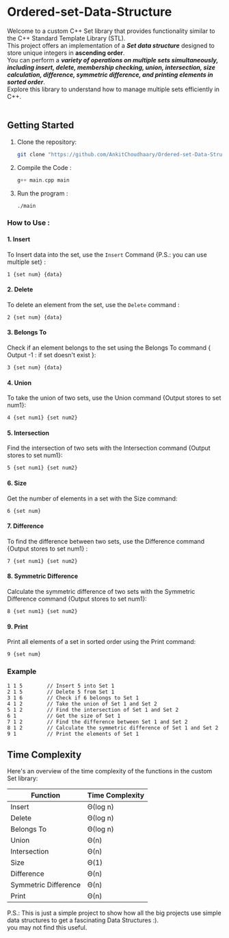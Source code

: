 # Ordered-set-Data-Structure
Welcome to a custom C++ Set library that provides functionality similar to the C++ Standard Template Library (STL).<br/>
This project offers an implementation of a   ***Set data structure***   designed to store unique integers in **ascending order**. <br/>You can perform a ***variety of operations on multiple sets simultaneously, including insert, delete, membership checking, union, intersection, size calculation, difference, symmetric difference, and printing elements in sorted order***.<br/> 
Explore this library to understand how to manage multiple sets efficiently in C++.
<br/>
<br/>
## Getting Started
1. Clone the repository:
   ```bash
   git clone "https://github.com/AnkitChoudhaary/Ordered-set-Data-Structure/tree/main"
   ```
2. Compile the Code :
     ```c++
     g++ main.cpp main
     ```
3. Run the program :
     ```
     ./main
     ```

### How to Use :
#### 1. Insert 
  To Insert data into the set, use the `Insert` Command {P.S.: you can use multiple set} :
  ```
1 {set num} {data}
```
#### 2. Delete
  To delete an element from the set, use the `Delete` command :
  ```
2 {set num} {data}
```
#### 3. Belongs To 
  Check if an element belongs to the set using the Belongs To command { Output -1 : if set doesn't exist }:
  ```
3 {set num} {data}
```
#### 4. Union 
 To take the union of two sets, use the Union command {Output stores to set num1}:
  ```
4 {set num1} {set num2}
```
#### 5. Intersection
 Find the intersection of two sets with the Intersection command {Output stores to set num1}:
  ```
5 {set num1} {set num2}
```
#### 6. Size
Get the number of elements in a set with the Size command:
  ```
6 {set num}
```
#### 7. Difference 
To find the difference between two sets, use the Difference command {Output stores to set num1} :
```
7 {set num1} {set num2}
```
#### 8. Symmetric Difference 
 Calculate the symmetric difference of two sets with the Symmetric Difference command {Output stores to set num1}:
  ```
8 {set num1} {set num2}
```
#### 9. Print 
Print all elements of a set in sorted order using the Print command:
  ```
9 {set num}
```

### Example 
```
1 1 5        // Insert 5 into Set 1
2 1 5        // Delete 5 from Set 1
3 1 6        // Check if 6 belongs to Set 1
4 1 2        // Take the union of Set 1 and Set 2
5 1 2        // Find the intersection of Set 1 and Set 2
6 1          // Get the size of Set 1
7 1 2        // Find the difference between Set 1 and Set 2
8 1 2        // Calculate the symmetric difference of Set 1 and Set 2
9 1          // Print the elements of Set 1

```
## Time Complexity

Here's an overview of the time complexity of the functions in the custom Set library:

| Function              | Time Complexity |
|-----------------------|-----------------|
| Insert                | Θ(log n)        |
| Delete                | Θ(log n)        |
| Belongs To            | Θ(log n)        |
| Union                 | Θ(n)            |
| Intersection          | Θ(n)            |
| Size                  | Θ(1)            |
| Difference            | Θ(n)            |
| Symmetric Difference  | Θ(n)            |
| Print                 | Θ(n)            |


P.S.: This is just a simple project to show how all the big projects use simple data structures to get a fascinating Data Structures :).<br/>
you may not find this useful.
